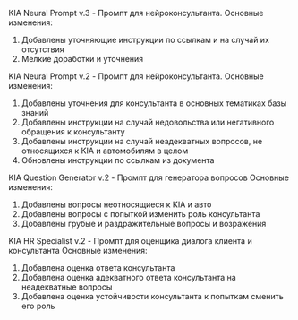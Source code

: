 KIA Neural Prompt v.3 - Промпт для нейроконсультанта.
Основные изменения:
1) Добавлены уточняющие инструкции по ссылкам и на случай их отсутствия
2) Мелкие доработки и уточнения

KIA Neural Prompt v.2 - Промпт для нейроконсультанта.
Основные изменения:
1) Добавлены уточнения для консультанта в основных тематиках базы знаний
2) Добавлены инструкции на случай недовольства или негативного обращения к консультанту
3) Добавлены инструкции на случай неадекватных вопросов, не относящихся к KIA и автомобилям в целом
4) Обновлены инструкции по ссылкам из документа

KIA Question Generator v.2 - Промпт для генератора вопросов
Основные изменения:
1) Добавлены вопросы неотносящиеся к KIA и авто
2) Добавлены вопросы с попыткой изменить роль консультанта
3) Добавлены грубые и раздражительные вопросы и возражения

KIA HR Specialist v.2 - Промпт для оценщика диалога клиента и консультанта
Основные изменения:
1) Добавлена оценка ответа консультанта
2) Добавлена оценка адекватного ответа консультанта на неадекватные вопросы
3) Добавлена оценка устойчивости консультанта к попыткам сменить его роль
